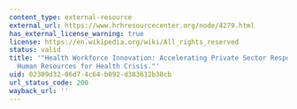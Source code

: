 ```yaml
---
content_type: external-resource
external_url: https://www.hrhresourcecenter.org/node/4279.html
has_external_license_warning: true
license: https://en.wikipedia.org/wiki/All_rights_reserved
status: valid
title: '"Health Workforce Innovation: Accelerating Private Sector Responses to the
  Human Resources for Health Crisis."'
uid: 02309d32-06d7-4c64-b092-d383612b38cb
url_status_code: 200
wayback_url: ''
---
```

